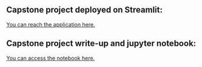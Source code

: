 ## Capstone project deployed on Streamlit:
[You can reach the application here.](https://share.streamlit.io/gulsahaltun/mlcapstoneproject/main.py)


## Capstone project write-up and jupyter notebook:
[You can access the notebook here.](https://github.com/gulsahaltun/MLCapstoneProject/blob/master/CapstoneNotebook.ipynb)
